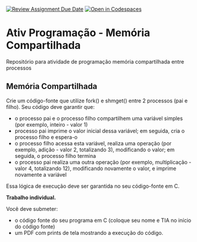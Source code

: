 [![Review Assignment Due Date](https://classroom.github.com/assets/deadline-readme-button-24ddc0f5d75046c5622901739e7c5dd533143b0c8e959d652212380cedb1ea36.svg)](https://classroom.github.com/a/fuzVHXUh)
[![Open in Codespaces](https://classroom.github.com/assets/launch-codespace-7f7980b617ed060a017424585567c406b6ee15c891e84e1186181d67ecf80aa0.svg)](https://classroom.github.com/open-in-codespaces?assignment_repo_id=11616262)
# Ativ Programação - Memória Compartilhada
Repositório para atividade de programação memória compartilhada entre processos

## Memória Compartilhada

Crie um código-fonte que utilize fork() e shmget() entre 2 processos (pai e filho). Seu código deve garantir que:

* o processo pai e o processo filho compartilhem uma variável simples (por exemplo, inteiro - valor 1)
* processo pai imprime o valor inicial dessa variável; em seguida, cria o processo filho e espera-o
* o processo filho acessa esta variável, realiza uma operação (por exemplo, adição - valor 2, totalizando 3), modificando o valor; em seguida, o processo filho termina
* o processo pai realiza uma outra operação (por exemplo, multiplicação - valor 4, totalizando 12), modificando novamente o valor, e imprime novamente a variável

Essa lógica de execução deve ser garantida no seu código-fonte em C.

**Trabalho individual.**

Você deve submeter:

- o código fonte do seu programa em C (coloque seu nome e TIA no início do código fonte)
- um PDF com prints de tela mostrando a execução do código.
